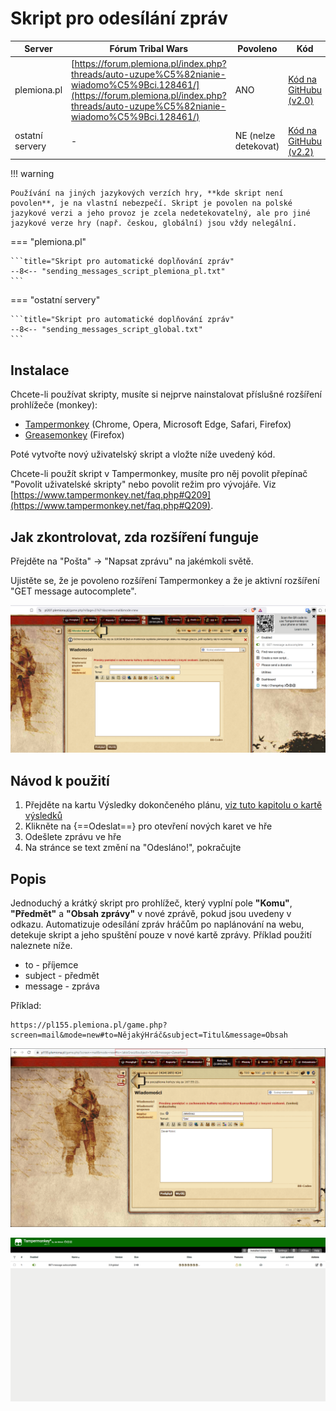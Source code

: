 # Skript pro odesílání zpráv

| Server          | Fórum Tribal Wars                                                                                                                                                                        | Povoleno             | Kód                                                                                                                                   |
| --------------- | ---------------------------------------------------------------------------------------------------------------------------------------------------------------------------------------- | -------------------- | ------------------------------------------------------------------------------------------------------------------------------------- |
| plemiona.pl     | [https://forum.plemiona.pl/index.php?threads/auto-uzupe%C5%82nianie-wiadomo%C5%9Bci.128461/](https://forum.plemiona.pl/index.php?threads/auto-uzupe%C5%82nianie-wiadomo%C5%9Bci.128461/) | ANO                  | [Kód na GitHubu (v2.0)](https://github.com/rafsaf/scripts_tribal_wars/blob/2024-09-01/public/GET_message_autocomplete.js)             |
| ostatní servery | -                                                                                                                                                                                        | NE (nelze detekovat) | [Kód na GitHubu (v2.2)](https://github.com/rafsaf/scripts_tribal_wars/blob/2025-09-22/public/GET_message_autocomplete_v2.2_global.js) |

!!! warning

    Používání na jiných jazykových verzích hry, **kde skript není povolen**, je na vlastní nebezpečí. Skript je povolen na polské jazykové verzi a jeho provoz je zcela nedetekovatelný, ale pro jiné jazykové verze hry (např. českou, globální) jsou vždy nelegální.

=== "plemiona.pl"

    ```title="Skript pro automatické doplňování zpráv"
    --8<-- "sending_messages_script_plemiona_pl.txt"
    ```

=== "ostatní servery"

    ```title="Skript pro automatické doplňování zpráv"
    --8<-- "sending_messages_script_global.txt"
    ```

## Instalace

Chcete-li používat skripty, musíte si nejprve nainstalovat příslušné rozšíření prohlížeče (monkey):

- [Tampermonkey](https://www.tampermonkey.net/) (Chrome, Opera, Microsoft Edge, Safari, Firefox)
- [Greasemonkey](https://addons.mozilla.org/pl/firefox/addon/greasemonkey/) (Firefox)

Poté vytvořte nový uživatelský skript a vložte níže uvedený kód.

Chcete-li použít skript v Tampermonkey, musíte pro něj povolit přepínač "Povolit uživatelské skripty" nebo povolit režim pro vývojáře.
Viz [https://www.tampermonkey.net/faq.php#Q209](https://www.tampermonkey.net/faq.php#Q209).

## Jak zkontrolovat, zda rozšíření funguje

Přejděte na "Pošta" -> "Napsat zprávu" na jakémkoli světě.

Ujistěte se, že je povoleno rozšíření Tampermonkey a že je aktivní rozšíření "GET message autocomplete".

![tampermonkey](image-4.png)

## Návod k použití

1. Přejděte na kartu Výsledky dokončeného plánu, [viz tuto kapitolu o kartě výsledků](./../first_steps/step_7_results_tab.md)
2. Klikněte na {==Odeslat==} pro otevření nových karet ve hře
3. Odešlete zprávu ve hře
4. Na stránce se text změní na "Odesláno!", pokračujte

## Popis

Jednoduchý a krátký skript pro prohlížeč, který vyplní pole **"Komu"**, **"Předmět"** a **"Obsah zprávy"** v nové zprávě, pokud jsou uvedeny v odkazu. Automatizuje odesílání zpráv hráčům po naplánování na webu, detekuje skript a jeho spuštění pouze v nové kartě zprávy. Příklad použití naleznete níže.

- to - příjemce
- subject - předmět
- message - zpráva

Příklad:

```
https://pl155.plemiona.pl/game.php?screen=mail&mode=new#to=NějakýHráč&subject=Titul&message=Obsah
```

![Příklad zprávy](image.png)

![Panel Tampermonkey](image-1.png)
